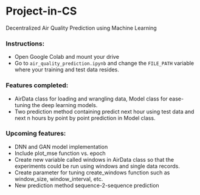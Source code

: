# Project-in-CS
Decentralized Air Quality Prediction using Machine Learning

### Instructions: 

- Open Google Colab and mount your drive
- Go to `air_quality_prediction.ipynb` and change the `FILE_PATH` variable where your training and test data resides. 

### Features completed:

- AirData class for loading and wrangling data, Model class for ease-tuning the deep learning models.
- Two prediction method containing predict next hour using test data and next n hours by point by point prediction in Model class.

### Upcoming features:

- DNN and GAN model implementation
- Include plot_mse function vs. epoch
- Create new variable called windows in AirData class so that the experiments could be run using windows and single data records.
- Create parameter for tuning create_windows function such as window_size, window_interval, etc.
- New prediction method sequence-2-sequence prediction
